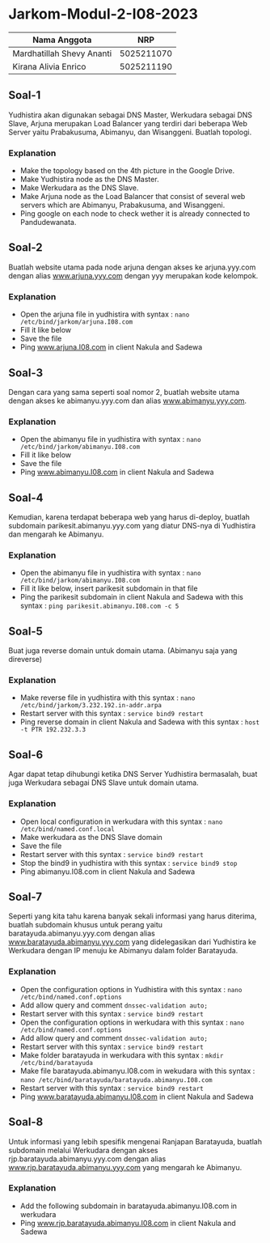 # Jarkom-Modul-2-I08-2023

Nama Anggota | NRP
------------------- | --------------		
Mardhatillah Shevy Ananti | 5025211070
Kirana Alivia Enrico | 5025211190

## Soal-1
Yudhistira akan digunakan sebagai DNS Master, Werkudara sebagai DNS Slave, Arjuna merupakan Load Balancer yang terdiri dari beberapa Web Server yaitu Prabakusuma, Abimanyu, dan Wisanggeni. Buatlah topologi.

### Explanation 
- Make the topology based on the 4th picture in the Google Drive.
- Make Yudhistira node as the DNS Master.
- Make Werkudara as the DNS Slave.
- Make Arjuna node as the Load Balancer that consist of several web servers which are Abimanyu, Prabakusuma, and Wisanggeni.
- Ping google on each node to check wether it is already connected to Pandudewanata.

## Soal-2
Buatlah website utama pada node arjuna dengan akses ke arjuna.yyy.com dengan alias www.arjuna.yyy.com dengan yyy merupakan kode kelompok.

### Explanation 
- Open the arjuna file in yudhistira with syntax :
  ``` nano /etc/bind/jarkom/arjuna.I08.com  ```
- Fill it like below
- Save the file
- Ping www.arjuna.I08.com in client Nakula and Sadewa

## Soal-3
Dengan cara yang sama seperti soal nomor 2, buatlah website utama dengan akses ke abimanyu.yyy.com dan alias www.abimanyu.yyy.com.

### Explanation
- Open the abimanyu file in yudhistira with syntax :
  ``` nano /etc/bind/jarkom/abimanyu.I08.com ```
- Fill it like below
- Save the file
- Ping www.abimanyu.I08.com in client Nakula and Sadewa

## Soal-4
Kemudian, karena terdapat beberapa web yang harus di-deploy, buatlah subdomain parikesit.abimanyu.yyy.com yang diatur DNS-nya di Yudhistira dan mengarah ke Abimanyu.

### Explanation
- Open the abimanyu file in yudhistira with syntax :
  ``` nano /etc/bind/jarkom/abimanyu.I08.com ```
- Fill it like below, insert parikesit subdomain in that file
- Ping the parikesit subdomain in client Nakula and Sadewa with this syntax :
  ``` ping parikesit.abimanyu.I08.com -c 5 ```

## Soal-5
Buat juga reverse domain untuk domain utama. (Abimanyu saja yang direverse)

### Explanation
- Make reverse file in yudhistira with this syntax :
  ``` nano /etc/bind/jarkom/3.232.192.in-addr.arpa   ```
- Restart server with this syntax : ``` service bind9 restart ```
- Ping reverse domain in client Nakula and Sadewa with this syntax :
  ``` host -t PTR 192.232.3.3  ```

## Soal-6
Agar dapat tetap dihubungi ketika DNS Server Yudhistira bermasalah, buat juga Werkudara sebagai DNS Slave untuk domain utama.

### Explanation
- Open local configuration in werkudara with this syntax : ``` nano /etc/bind/named.conf.local  ```
- Make werkudara as the DNS Slave domain
- Save the file
- Restart server with this syntax : ``` service bind9 restart ```
- Stop the bind9 in yudhistira with this syntax : ``` service bind9 stop ```
- Ping abimanyu.I08.com in client Nakula and Sadewa

## Soal-7
Seperti yang kita tahu karena banyak sekali informasi yang harus diterima, buatlah subdomain khusus untuk perang yaitu baratayuda.abimanyu.yyy.com dengan alias www.baratayuda.abimanyu.yyy.com yang didelegasikan dari Yudhistira ke Werkudara dengan IP menuju ke Abimanyu dalam folder Baratayuda.

### Explanation
- Open the configuration options in Yudhistira with this syntax : ``` nano /etc/bind/named.conf.options ```
- Add allow query and comment ``` dnssec-validation auto; ```
- Restart server with this syntax : ``` service bind9 restart ```
- Open the configuration options in werkudara with this syntax : ``` nano /etc/bind/named.conf.options ```
- Add allow query and comment ``` dnssec-validation auto; ```
- Restart server with this syntax : ``` service bind9 restart ```
- Make folder baratayuda in werkudara with this syntax : ``` mkdir /etc/bind/baratayuda ```
- Make file baratayuda.abimanyu.I08.com in wekudara with this syntax :
  ``` nano /etc/bind/baratayuda/baratayuda.abimanyu.I08.com  ```
- Restart server with this syntax : ``` service bind9 restart ```
- Ping www.baratayuda.abimanyu.I08.com in client Nakula and Sadewa

## Soal-8
Untuk informasi yang lebih spesifik mengenai Ranjapan Baratayuda, buatlah subdomain melalui Werkudara dengan akses rjp.baratayuda.abimanyu.yyy.com dengan alias www.rjp.baratayuda.abimanyu.yyy.com yang mengarah ke Abimanyu.

### Explanation
- Add the following subdomain in baratayuda.abimanyu.I08.com in werkudara
- Ping www.rjp.baratayuda.abimanyu.I08.com in client Nakula and Sadewa
